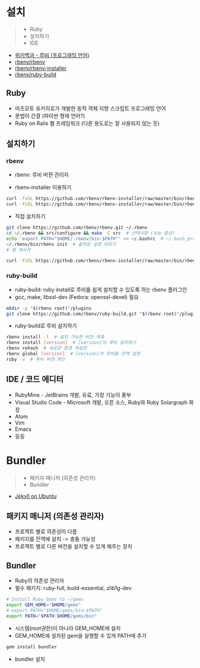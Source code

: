 # 설치

> - Ruby
> - 설치하기
> - IDE

- [위키백과 - 루비 (프로그래밍 언어)](https://ko.wikipedia.org/wiki/%EB%A3%A8%EB%B9%84_(%ED%94%84%EB%A1%9C%EA%B7%B8%EB%9E%98%EB%B0%8D_%EC%96%B8%EC%96%B4))
- [rbenv/rbenv](https://github.com/rbenv/rbenv)
- [rbenv/rbenv-installer](https://github.com/rbenv/rbenv-installer)
- [rbenv/ruby-build](https://github.com/rbenv/ruby-build)

## Ruby

- 마츠모토 유키히로가 개발한 동적 객체 지향 스크립트 프로그래밍 언어
- 문법이 간결 (파이썬 형제 언어?)
- Ruby on Rails 웹 프레임워크 (다른 용도로는 잘 사용되지 않는 듯)

## 설치하기

### rbenv
- rbenv: 루비 버젼 관리자

- rbenv-installer 이용하기
~~~Bash
curl -fsSL https://github.com/rbenv/rbenv-installer/raw/master/bin/rbenv-installer | bash  # 안 써봐서 bash를 다른 셸로 바꿔도 되는지는 모르겠습니다
curl -fsSL https://github.com/rbenv/rbenv-installer/raw/master/bin/rbenv-doctor | bash
~~~

- 직접 설치하기
~~~Bash
git clone https://github.com/rbenv/rbenv.git ~/.rbenv
cd ~/.rbenv && src/configure && make -C src  # 선택사항 (성능 향상)
echo 'export PATH="$HOME/.rbenv/bin:$PATH"' >> ~/.bashrc  # ~/.bash_profile, ~/.zshrc 등으로 바꾸기
~/.rbenv/bin/rbenv init  # 출력된 설명 따르기
# 셸 재시작
~~~

~~~Bash
curl -fsSL https://github.com/rbenv/rbenv-installer/raw/master/bin/rbenv-doctor | bash  # zsh를 써도 bash로 실행하기
~~~

### ruby-build
- ruby-build: ruby install로 루비를 쉽게 설치할 수 있도록 하는 rbenv 플러그인
- gcc, make, libssl-dev (Fedora: openssl-devel) 필요

~~~Bash
mkdir -p "$(rbenv root)"/plugins
git clone https://github.com/rbenv/ruby-build.git "$(rbenv root)"/plugins/ruby-build
~~~

- ruby-build로 루비 설치하기

~~~Bash
rbenv install -l  # 설치 가능한 버전 목록
rbenv install [version]  # [version]의 루비 설치하기
rbenv rehash  # 새로운 환경 재설정
rbenv global [version]  # [version]의 루비를 전역 설정
ruby -v  # 루비 버젼 확인
~~~

## IDE / 코드 에디터

- RubyMine - JetBrains 개발, 유료, 가장 기능이 풍부
- Visual Studio Code - Microsoft 개발, 오픈 소스, Ruby와 Ruby Solargraph 확장
- Atom
- Vim
- Emacs
- 등등

# Bundler

> - 패키지 매니저 (의존성 관리자)
> - Bundler

- [Jekyll on Ubuntu](https://jekyllrb.com/docs/installation/ubuntu/)

## 패키지 매니저 (의존성 관리자)

- 프로젝트 별로 의존성이 다름
- 패키지를 전역에 설치 -> 충돌 가능성
- 프로젝트 별로 다른 버전을 설치할 수 있게 해주는 장치

## Bundler

- Ruby의 의존성 관리자
- 필수 패키지: ruby-full, build-essential, zlib1g-dev

```Bash
# Install Ruby Gems to ~/gems
export GEM_HOME="$HOME/gems"
# export PATH="$HOME/gems/bin:$PATH"
export PATH="$PATH:$HOME/gems/bin"
```

- 시스템(root권한)이 아니라 GEM_HOME에 설치
- GEM_HOME에 설치된 gem을 실행할 수 있게 PATH에 추가

```Bash
gem install bundler
```

- bundler 설치
